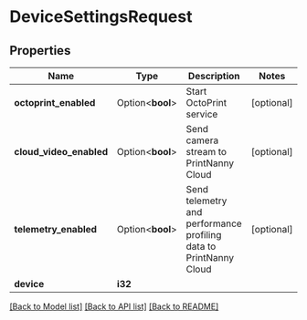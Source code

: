 # DeviceSettingsRequest

## Properties

Name | Type | Description | Notes
------------ | ------------- | ------------- | -------------
**octoprint_enabled** | Option<**bool**> | Start OctoPrint service | [optional]
**cloud_video_enabled** | Option<**bool**> | Send camera stream to PrintNanny Cloud | [optional]
**telemetry_enabled** | Option<**bool**> | Send telemetry and performance profiling data to PrintNanny Cloud | [optional]
**device** | **i32** |  | 

[[Back to Model list]](../README.md#documentation-for-models) [[Back to API list]](../README.md#documentation-for-api-endpoints) [[Back to README]](../README.md)


